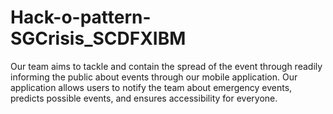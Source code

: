 # Hack-o-pattern-SGCrisis_SCDFXIBM
Our team aims to tackle and contain the spread of the event through readily informing the public about events through our mobile application. Our application allows users to notify the team about emergency events, predicts possible events, and ensures accessibility for everyone.
